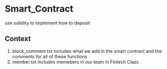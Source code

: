 # Smart_Contract
use solidity to implement how to deposit 

## Context
1. block_comment.txt includes what we add in the smart contract and the comments for all of these functions
2. member.txt includes memebers in our team in Fintech Class
